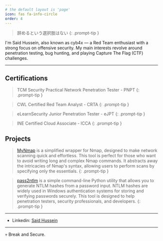 ```yaml
---
# the default layout is 'page'
icon: fas fa-info-circle
order: 4
---
```


> 辞めるという選択肢はない
{: .prompt-tip }

<aside>
I'm Said Hussein, also known as cyb4x — a Red Team enthusiast with a strong focus on offensive security. My main interests revolve around penetration testing, bug hunting, and playing Capture The Flag (CTF) challenges.
</aside>

---

## Certifications 

> TCM Security Practical Network Penetration Tester - PNPT
{: .prompt-tip }

> CWL Certified Red Team Analyst - CRTA
{: .prompt-tip }

> eLearnSecurity Junior Penetration Tester - eJPT
{: .prompt-tip }

> INE Certified Cloud Associate - ICCA
{: .prompt-tip }

## Projects 

> [MyNmap](https://github.com/cyb4x/myNmap)  is a simplified wrapper for Nmap, designed to make network scanning quick and effortless. This tool is perfect for those who want to avoid writing long and complex Nmap commands. It abstracts away the intricacies of Nmap's syntax, allowing users to perform scans by specifying only the essentials.
{: .prompt-tip }
 

> [pass2ntlm](https://github.com/cyb4x/pass2ntlm) is a simple command-line Python utility that allows you to generate NTLM hashes from a password input. NTLM hashes are widely used in Windows authentication systems for storing and verifying passwords securely. This tool is designed to help penetration testers, security professionals, and developers.
{: .prompt-tip }

---

- Linkedin: [Said Hussein](https://www.linkedin.com/in/said-hussein-53ba8127b/)

---

💀 Break and Secure.

